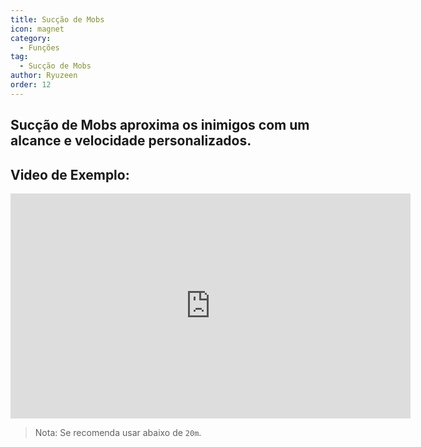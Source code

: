 ```yaml
---
title: Sucção de Mobs
icon: magnet
category:
  - Funções
tag:
  - Sucção de Mobs
author: Ryuzeen
order: 12
---
```


## Sucção de Mobs aproxima os inimigos com um alcance e velocidade personalizados.

## Video de Exemplo:

<div class="iframe-container"><iframe width="640" height="360" src="https://www.youtube.com/embed/KNzVgG_V10I?list=PL5eI1Tb64p56g27qfYk7VuFTz4FK6YrKa" title="Korepi - Mob Vacuum" frameborder="0" allow="accelerometer; autoplay; clipboard-write; encrypted-media; gyroscope; picture-in-picture; web-share" allowfullscreen></iframe></div>

> Nota: Se recomenda usar abaixo de `20m`.
